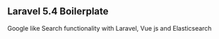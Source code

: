 ## Laravel 5.4 Boilerplate

Google like Search functionality with Laravel, Vue js and Elasticsearch
